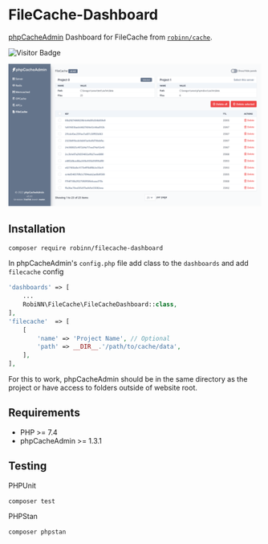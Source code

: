 # FileCache-Dashboard

[phpCacheAdmin](https://github.com/RobiNN1/phpCacheAdmin) Dashboard for FileCache from [`robinn/cache`](https://github.com/RobiNN1/Cache).

![Visitor Badge](https://visitor-badge.laobi.icu/badge?page_id=RobiNN1.FileCache-Dashboard)

![FileCache](.github/img/filecache.png)

## Installation

```
composer require robinn/filecache-dashboard
```

In phpCacheAdmin's `config.php` file add class to the `dashboards` and add `filecache` config

```php
'dashboards' => [
    ...
    RobiNN\FileCache\FileCacheDashboard::class,
],
'filecache'  => [
    [
        'name' => 'Project Name', // Optional
        'path' => __DIR__.'/path/to/cache/data',
    ],
],
```

For this to work, phpCacheAdmin should be in the same directory as
the project or have access to folders outside of website root.

## Requirements

- PHP >= 7.4
- phpCacheAdmin >= 1.3.1

## Testing

PHPUnit

```
composer test
```

PHPStan

```
composer phpstan
```
